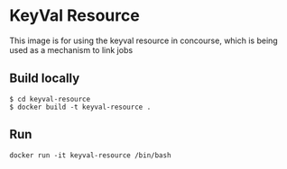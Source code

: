 # KeyVal Resource

This image is for using the keyval resource in concourse, which is being used as a mechanism to link jobs

## Build locally

```
$ cd keyval-resource
$ docker build -t keyval-resource .
```

## Run

```
docker run -it keyval-resource /bin/bash
```
